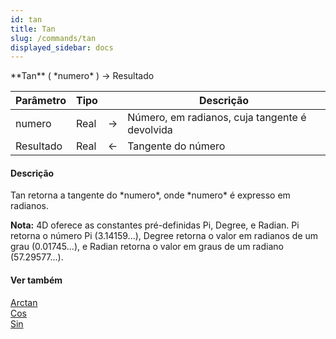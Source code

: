 ```yaml
---
id: tan
title: Tan
slug: /commands/tan
displayed_sidebar: docs
---
```


<!--REF #_command_.Tan.Syntax-->**Tan** ( *numero* ) -> Resultado<!-- END REF-->
<!--REF #_command_.Tan.Params-->
| Parâmetro | Tipo |  | Descrição |
| --- | --- | --- | --- |
| numero | Real | &srarr; | Número, em radianos, cuja tangente é devolvida |
| Resultado | Real | &larr; | Tangente do número |

<!-- END REF-->

#### Descrição 

<!--REF #_command_.Tan.Summary-->Tan retorna a tangente do *numero*, onde *numero* é expresso em radianos.<!-- END REF-->

**Nota:** 4D oferece as constantes pré-definidas Pi, Degree, e Radian. Pi retorna o número Pi (3.14159...), Degree retorna o valor em radianos de um grau (0.01745...), e Radian retorna o valor em graus de um radiano (57.29577...).

#### Ver também 

[Arctan](arctan.md)  
[Cos](cos.md)  
[Sin](sin.md)  